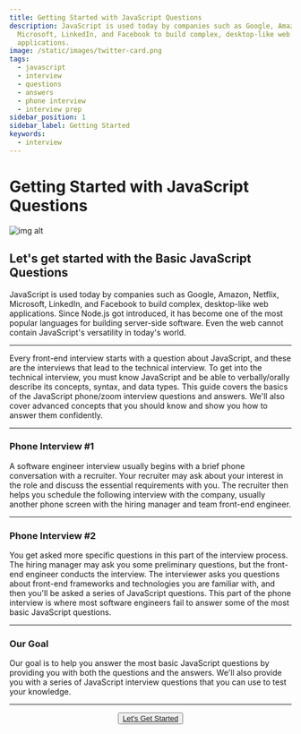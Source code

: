 ```yaml
---
title: Getting Started with JavaScript Questions
description: JavaScript is used today by companies such as Google, Amazon, Netflix,
  Microsoft, LinkedIn, and Facebook to build complex, desktop-like web
  applications.
image: /static/images/twitter-card.png
tags:
  - javascript
  - interview
  - questions
  - answers
  - phone interview
  - interview prep
sidebar_position: 1
sidebar_label: Getting Started
keywords:
  - interview
---
```


# Getting Started with JavaScript Questions

<head>
  <title>Getting Started with JavaScript Interview Questions & Answers</title>
  <meta charSet="utf-8" />
</head>

![img alt](/img/js_framework_circle.png)

## Let's get started with the Basic JavaScript Questions

JavaScript is used today by companies such as Google, Amazon, Netflix, Microsoft, LinkedIn, and Facebook to build complex, desktop-like web applications. Since Node.js got introduced, it has become one of the most popular languages for building server-side software. Even the web cannot contain JavaScript's versatility in today's world.

---

Every front-end interview starts with a question about JavaScript, and these are the interviews that lead to the technical interview. To get into the technical interview, you must know JavaScript and be able to verbally/orally describe its concepts, syntax, and data types. This guide covers the basics of the JavaScript phone/zoom interview questions and answers. We'll also cover advanced concepts that you should know and show you how to answer them confidently.

---

### Phone Interview #1

A software engineer interview usually begins with a brief phone conversation with a recruiter. Your recruiter may ask about your interest in the role and discuss the essential requirements with you. The recruiter then helps you schedule the following interview with the company, usually another phone screen with the hiring manager and team front-end engineer.

---

### Phone Interview #2

You get asked more specific questions in this part of the interview process. The hiring manager may ask you some preliminary questions, but the front-end engineer conducts the interview. The interviewer asks you questions about front-end frameworks and technologies you are familiar with, and then you'll be asked a series of JavaScript questions. This part of the phone interview is where most software engineers fail to answer some of the most basic JavaScript questions.

---

### Our Goal

Our goal is to help you answer the most basic JavaScript questions by providing you with both the questions and the answers. We'll also provide you with a series of JavaScript interview questions that you can use to test your knowledge.

<hr/>

<p align="center">
  <button className="getstarted"><a href="/docs/general-javascript-questions/javascript-basics/basic-javascript-questions-answers">Let's Get Started</a></button>
</p>
